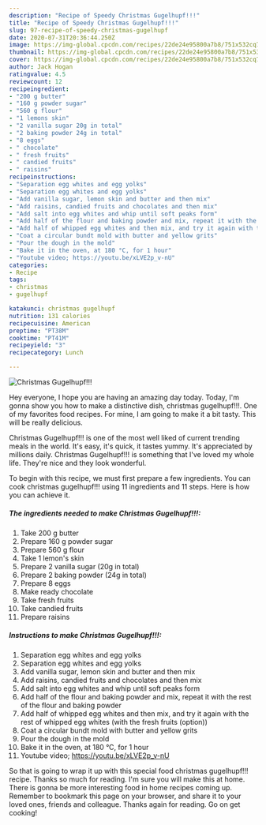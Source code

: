 ```yaml
---
description: "Recipe of Speedy Christmas Gugelhupf!!!"
title: "Recipe of Speedy Christmas Gugelhupf!!!"
slug: 97-recipe-of-speedy-christmas-gugelhupf
date: 2020-07-31T20:36:44.250Z
image: https://img-global.cpcdn.com/recipes/22de24e95800a7b8/751x532cq70/christmas-gugelhupf-recipe-main-photo.jpg
thumbnail: https://img-global.cpcdn.com/recipes/22de24e95800a7b8/751x532cq70/christmas-gugelhupf-recipe-main-photo.jpg
cover: https://img-global.cpcdn.com/recipes/22de24e95800a7b8/751x532cq70/christmas-gugelhupf-recipe-main-photo.jpg
author: Jack Hogan
ratingvalue: 4.5
reviewcount: 12
recipeingredient:
- "200 g butter"
- "160 g powder sugar"
- "560 g flour"
- "1 lemons skin"
- "2 vanilla sugar 20g in total"
- "2 baking powder 24g in total"
- "8 eggs"
- " chocolate"
- " fresh fruits"
- " candied fruits"
- " raisins"
recipeinstructions:
- "Separation egg whites and egg yolks"
- "Separation egg whites and egg yolks"
- "Add vanilla sugar, lemon skin and butter and then mix"
- "Add raisins, candied fruits and chocolates and then mix"
- "Add salt into egg whites and whip until soft peaks form"
- "Add half of the flour and baking powder and mix, repeat it with the rest of the flour and baking powder"
- "Add half of whipped egg whites and then mix, and try it again with the rest of whipped egg whites (with the fresh fruits (option))"
- "Coat a circular bundt mold with butter and yellow grits"
- "Pour the dough in the mold"
- "Bake it in the oven, at 180 °C, for 1 hour"
- "Youtube video; https://youtu.be/xLVE2p_v-nU"
categories:
- Recipe
tags:
- christmas
- gugelhupf

katakunci: christmas gugelhupf 
nutrition: 131 calories
recipecuisine: American
preptime: "PT38M"
cooktime: "PT41M"
recipeyield: "3"
recipecategory: Lunch

---
```



![Christmas Gugelhupf!!!](https://img-global.cpcdn.com/recipes/22de24e95800a7b8/751x532cq70/christmas-gugelhupf-recipe-main-photo.jpg)

Hey everyone, I hope you are having an amazing day today. Today, I'm gonna show you how to make a distinctive dish, christmas gugelhupf!!!. One of my favorites food recipes. For mine, I am going to make it a bit tasty. This will be really delicious.

Christmas Gugelhupf!!! is one of the most well liked of current trending meals in the world. It's easy, it's quick, it tastes yummy. It's appreciated by millions daily. Christmas Gugelhupf!!! is something that I've loved my whole life. They're nice and they look wonderful.




To begin with this recipe, we must first prepare a few ingredients. You can cook christmas gugelhupf!!! using 11 ingredients and 11 steps. Here is how you can achieve it.

<!--inarticleads1-->

##### The ingredients needed to make Christmas Gugelhupf!!!:

1. Take 200 g butter
1. Prepare 160 g powder sugar
1. Prepare 560 g flour
1. Take 1 lemon&#39;s skin
1. Prepare 2 vanilla sugar (20g in total)
1. Prepare 2 baking powder (24g in total)
1. Prepare 8 eggs
1. Make ready  chocolate
1. Take  fresh fruits
1. Take  candied fruits
1. Prepare  raisins




<!--inarticleads2-->

##### Instructions to make Christmas Gugelhupf!!!:

1. Separation egg whites and egg yolks
1. Separation egg whites and egg yolks
1. Add vanilla sugar, lemon skin and butter and then mix
1. Add raisins, candied fruits and chocolates and then mix
1. Add salt into egg whites and whip until soft peaks form
1. Add half of the flour and baking powder and mix, repeat it with the rest of the flour and baking powder
1. Add half of whipped egg whites and then mix, and try it again with the rest of whipped egg whites (with the fresh fruits (option))
1. Coat a circular bundt mold with butter and yellow grits
1. Pour the dough in the mold
1. Bake it in the oven, at 180 °C, for 1 hour
1. Youtube video; https://youtu.be/xLVE2p_v-nU




So that is going to wrap it up with this special food christmas gugelhupf!!! recipe. Thanks so much for reading. I'm sure you will make this at home. There is gonna be more interesting food in home recipes coming up. Remember to bookmark this page on your browser, and share it to your loved ones, friends and colleague. Thanks again for reading. Go on get cooking!

